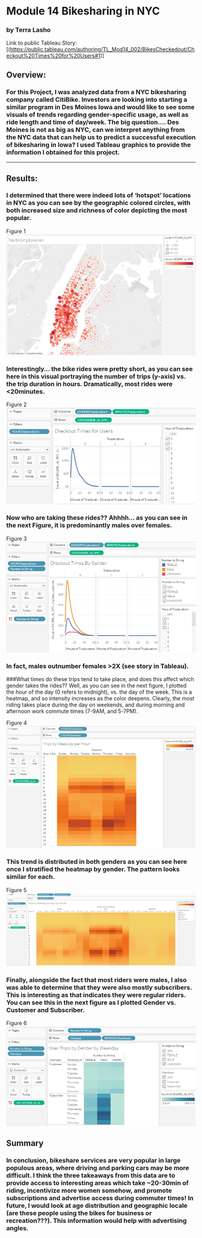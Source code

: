 # Module 14  Bikesharing in NYC
### by Terra Lasho 
Link to public Tableau Story: [(https://public.tableau.com/authoring/TL_Mod14_002/BikesCheckedout/Checkout%20Times%20for%20Users#1)]

## Overview: 

### For this Project, I was analyzed data from a NYC bikesharing company called CitiBike.  Investors are looking into starting a similar program in Des Moines Iowa and would like to see some visuals of trends regarding gender-specific usage, as well as ride length and time of day/week.  The big question…. Des Moines is not as big as NYC, can we interpret anything from the NYC data that can help us to predict a successful execution of bikesharing in Iowa?  I used Tableau graphics to provide the information I obtained for this project.
--------------------------------------------------------------------------------------------------------------
## Results:

### I determined that there were indeed lots of ‘hotspot’ locations in NYC as you can see by the geographic colored circles, with both increased size and richness of color depicting the most popular.

Figure 1
![](https://github.com/Beetleee/bikesharing/blob/main/resources/plot00.png)

### Interestingly… the bike rides were pretty short, as you can see here in this visual portraying the number of trips (y-axis) vs. the trip duration in hours. Dramatically, most rides were <20minutes.

Figure 2
![](https://github.com/Beetleee/bikesharing/blob/main/resources/plot0.png)

### Now who are taking these rides?? Ahhhh… as you can see in the next Figure, it is predominantly males over females.

Figure 3
![](https://github.com/Beetleee/bikesharing/blob/main/resources/plot1.png)

### In fact, males outnumber females >2X (see story in Tableau).
###What times do these trips tend to take place, and does this affect which gender takes the rides?? Well, as you can see in the next figure, I plotted the hour of the day (0 refers to midnight), vs. the day of the week. This is a heatmap, and so intensity increases as the color deepens.  Clearly, the most riding takes place during the day on weekends, and during morning and afternoon work commute times (7-9AM, and 5-7PM).  

Figure 4
![](https://github.com/Beetleee/bikesharing/blob/main/resources/plot2.png)

### This trend is distributed in both genders as you can see here once I stratified the heatmap by gender. The pattern looks similar for each.

Figure 5
![](https://github.com/Beetleee/bikesharing/blob/main/resources/plot3.png)

### Finally, alongside the fact that most riders were males, I also was able to determine that they were also mostly subscribers.  This is interesting as that indicates they were regular riders. You can see this in the next figure as I plotted Gender vs. Customer and Subscriber.

Figure 6
![](https://github.com/Beetleee/bikesharing/blob/main/resources/plot4.png)


## Summary

### In conclusion, bikeshare services are very popular in large populous areas, where driving and parking cars may be more difficult.  I think the three takeaways from this data are to provide access to interesting areas which take ~20-30min of riding, incentivize more women somehow, and promote subscriptions and advertise access during commuter times!  In future, I would look at age distribution and geographic locale (are these people using the bikes for business or recreation???). This information would help with advertising angles.




